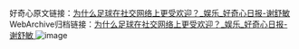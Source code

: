 好奇心原文链接：[为什么足球在社交网络上更受欢迎？_娱乐_好奇心日报-谢舒敏 ](https://www.qdaily.com/articles/12304.html)
WebArchive归档链接：[为什么足球在社交网络上更受欢迎？_娱乐_好奇心日报-谢舒敏 ](http://web.archive.org/web/20190623172220/https://www.qdaily.com/articles/12304.html)
![image](http://ww3.sinaimg.cn/large/007d5XDply1g3wjetagblj30u04a6npd)